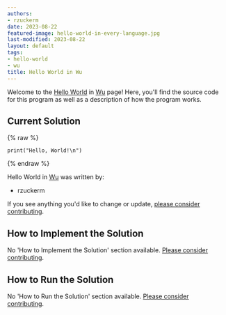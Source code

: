 ```yaml
---
authors:
- rzuckerm
date: 2023-08-22
featured-image: hello-world-in-every-language.jpg
last-modified: 2023-08-22
layout: default
tags:
- hello-world
- wu
title: Hello World in Wu
---
```


Welcome to the [Hello World](https://sampleprograms.io/projects/hello-world) in [Wu](https://sampleprograms.io/languages/wu) page! Here, you'll find the source code for this program as well as a description of how the program works.

## Current Solution

{% raw %}

```wu
print("Hello, World!\n")

```

{% endraw %}

Hello World in [Wu](https://sampleprograms.io/languages/wu) was written by:

- rzuckerm

If you see anything you'd like to change or update, [please consider contributing](https://github.com/TheRenegadeCoder/sample-programs).

## How to Implement the Solution

No 'How to Implement the Solution' section available. [Please consider contributing](https://github.com/TheRenegadeCoder/sample-programs-website).

## How to Run the Solution

No 'How to Run the Solution' section available. [Please consider contributing](https://github.com/TheRenegadeCoder/sample-programs-website).